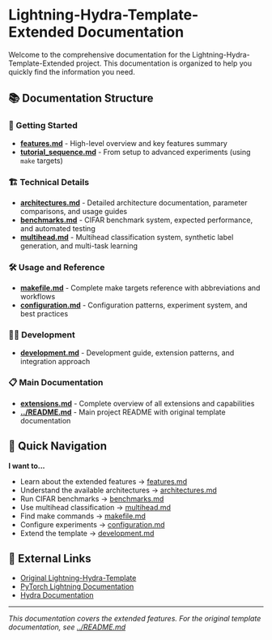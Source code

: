 # Lightning-Hydra-Template-Extended Documentation

Welcome to the comprehensive documentation for the Lightning-Hydra-Template-Extended project. This documentation is organized to help you quickly find the information you need.

## 📚 Documentation Structure

### 🚀 Getting Started
- **[features.md](features.md)** - High-level overview and key features summary
- **[tutorial_sequence.md](tutorial_sequence.md)** - From setup to advanced experiments (using `make` targets)

### 🏗️ Technical Details
- **[architectures.md](architectures.md)** - Detailed architecture documentation, parameter comparisons, and usage guides
- **[benchmarks.md](benchmarks.md)** - CIFAR benchmark system, expected performance, and automated testing
- **[multihead.md](multihead.md)** - Multihead classification system, synthetic label generation, and multi-task learning

### 🛠️ Usage and Reference
- **[makefile.md](makefile.md)** - Complete make targets reference with abbreviations and workflows
- **[configuration.md](configuration.md)** - Configuration patterns, experiment system, and best practices

### 👩‍💻 Development
- **[development.md](development.md)** - Development guide, extension patterns, and integration approach

### 📋 Main Documentation
- **[extensions.md](extensions.md)** - Complete overview of all extensions and capabilities
- **[../README.md](../README.md)** - Main project README with original template documentation

## 🎯 Quick Navigation

**I want to...**
- Learn about the extended features → [features.md](features.md)
- Understand the available architectures → [architectures.md](architectures.md)
- Run CIFAR benchmarks → [benchmarks.md](benchmarks.md)
- Use multihead classification → [multihead.md](multihead.md)
- Find make commands → [makefile.md](makefile.md)
- Configure experiments → [configuration.md](configuration.md)
- Extend the template → [development.md](development.md)

## 🔗 External Links

- [Original Lightning-Hydra-Template](https://github.com/ashleve/lightning-hydra-template)
- [PyTorch Lightning Documentation](https://pytorch-lightning.readthedocs.io/)
- [Hydra Documentation](https://hydra.cc/)

---

*This documentation covers the extended features. For the original template documentation, see [../README.md](../README.md)*
